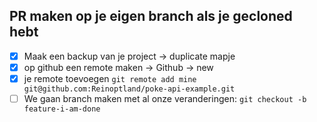## PR maken op je eigen branch als je gecloned hebt

- [x] Maak een backup van je project -> duplicate mapje
- [x] op github een remote maken -> Github -> new
- [x] je remote toevoegen `git remote add mine git@github.com:Reinoptland/poke-api-example.git`
- [ ] We gaan branch maken met al onze veranderingen: `git checkout -b feature-i-am-done`
